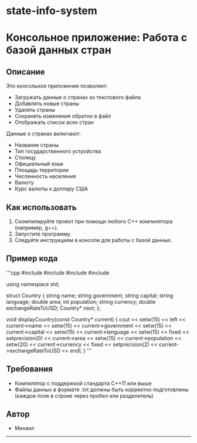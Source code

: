 # state-info-system
# Консольное приложение: Работа с базой данных стран

## Описание

Это консольное приложение позволяет:

- Загружать данные о странах из текстового файла
- Добавлять новые страны
- Удалять страны
- Сохранять изменения обратно в файл
- Отображать список всех стран

Данные о странах включают:
- Название страны
- Тип государственного устройства
- Столицу
- Официальный язык
- Площадь территории
- Численность населения
- Валюту
- Курс валюты к доллару США

## Как использовать

1. Скомпилируйте проект при помощи любого C++ компилятора (например, g++).
2. Запустите программу.
3. Следуйте инструкциям в консоли для работы с базой данных.

## Пример кода

'''cpp
#include <iostream>
#include <fstream>
#include <string>
#include <iomanip>

using namespace std;

struct Country {
    string name;
    string government;
    string capital;
    string language;
    double area;
    int population;
    string currency;
    double exchangeRateToUSD;
    Country* next;
};

void displayCountry(const Country* current) {
    cout << setw(15) << left << current->name
         << setw(15) << current->government
         << setw(15) << current->capital
         << setw(15) << current->language
         << setw(15) << fixed << setprecision(0) << current->area
         << setw(15) << current->population
         << setw(20) << current->currency
         << fixed << setprecision(2) << current->exchangeRateToUSD
         << endl;
}
'''
## Требования

- Компилятор с поддержкой стандарта C++11 или выше
- Файлы данных в формате .txt должны быть корректно подготовлены (каждое поле в строке через пробел или разделитель)

## Автор

- Михаил

---
